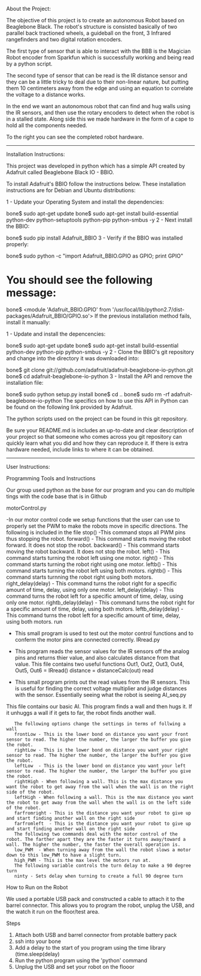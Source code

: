 
About the Project:

The objective of this project is to create an autonomous Robot based on Beaglebone Black. The robot's structure is consisted basically of two parallel back tractioned wheels, a guideball on the front, 3 Infrared rangefinders and two digital rotation encoders.

The first type of sensor that is able to interact with the BBB is the Magician Robot encoder from Sparkfun which is successfully working and being read by a python script.

The second type of sensor that can be read is the IR distance sensor and they can be a little tricky to deal due to their non-linear nature, but putting them 10 centimeters away from the edge and using an equation to correlate the voltage to a distance works.

In the end we want an autonomous robot that can find and hug walls using the IR sensors, and then use the rotary encoders to detect when the robot is in a stalled state. Along side this we made hardware in the form of a cape to hold all the components needed.

To the right you can see the completed robot hardware.

-----------------------------------------------------------------------------------------------

Installation Instructions:

This project was developed in python which has a simple API created by Adafruit called Beaglebone Black IO - BBIO.

To install Adafruit's BBIO follow the instructions below. These installation instructions are for Debian and Ubuntu distributions:

1 - Update your Operating System and install the dependencies:

bone$ sudo apt-get update
bone$ sudo apt-get install build-essential python-dev python-setuptools python-pip python-smbus -y
2 - Next install the BBIO:

bone$ sudo pip install Adafruit_BBIO
3 - Verify if the BBIO was installed properly:

bone$ sudo python -c "import Adafruit_BBIO.GPIO as GPIO; print GPIO"
# You should see the following message:
bone$ <module 'Adafruit_BBIO.GPIO' from '/usr/local/lib/python2.7/dist-packages/Adafruit_BBIO/GPIO.so'>
If the previous installation method fails, install it manually:

1 - Update and install the depencencies:

bone$ sudo apt-get update
bone$ sudo apt-get install build-essential python-dev python-pip python-smbus -y
2 - Clone the BBIO's git repository and change into the directory it was downloaded into:

bone$ git clone git://github.com/adafruit/adafruit-beaglebone-io-python.git
bone$ cd adafruit-beaglebone-io-python
3 - Install the API and remove the installation file:

bone$ sudo python setup.py install
bone$ cd ..
bone$ sudo rm -rf adafruit-beaglebone-io-python
The specifics on how to use this API in Python can be found on the following link provided by Adafruit.

The python scripts used on the project can be found in this git repository.


Be sure your README.md is includes an up-to-date and clear description of your project so that someone who comes across you git repository can quickly learn what you did and how they can reproduce it.
If there is extra hardware needed, include links to where it can be obtained.

-----------------------------------------------------------------------------------------------

User Instructions:

Programming Tools and Instructions

Our group used python as the base for our program and you can do multiple tings with the code base that is in Github

motorControl.py

   -In our motor control code we setup functions that the user can use to properly set the PWM to make the robots move in specific directions. The following is included in the file
   stop()
       -This command stops all PWM pins thus stopping the robot.
   forward()
       - This command starts moving the robot forward. It does not stop the robot.
   backward()
       - This command starts moving the robot backward. It does not stop the robot.
   left()
       - This command starts turning  the robot left using one motor.
   right()
       - This command starts turning the robot right using one motor.
   leftb()
       - This command starts turning the robot left using both motors.
   rightb()
       - This command starts turnning the robot right using both motors.
   right_delay(delay)
       - This command turns the robot right for a specific amount of time, delay, using only one motor.
   left_delay(delay)
       - This command turns the robot left for a specific amount of time, delay, using only one motor.
   rightb_delay(delay)
       - This command turns the robot right for a specific amount of time, delay, using both motors.
   leftb_delay(delay)
       - This command turns the robot left for a specific amount of time, delay, using both motors.
run

   - This small program is used to test out the motor control functions and to conferm the motor pins are connected correctly.
IRread.py

   - This program reads the sensor values for the IR sensors off the analog pins and returns thier value, and also calculates distance from that value. This file contains two useful functions
   Out1, Out2, Out3, Out4, Out5, Out6 = IRread()
   distance = distanceCalc(out)
read

   - This small program prints out the read values from the IR sensors. This is useful for finding the correct voltage multiplier and judge distances with the sensor. Essentially seeing what the robot is seeing
AI_seq.py

This file contains our basic AI. This program finds a wall and then hugs it. If it unhuggs a wall if it gets to far, the robot finds another wall.

       The following options change the settings in terms of follwing a wall
       frontLow - This is the lower bond on distance you want your front sensor to read. The higher the number, the larger the buffer you give the robot.
       rightLow - This is the lower bond on distance you want your right sensor to read. The higher the number, the larger the buffer you give the robot.
       leftLow  - This is the lower bond on distance you want your left sensor to read. The higher the number, the larger the buffer you give the robot.
       rightHigh - When following a wall. This is the max distance you want the robot to get away from the wall when the wall is on the right side of the robot.
       leftHigh - When following a wall. This is the max distance you want the robot to get away from the wall when the wall is on the left side of the robot.
       farfromright - This is the distance you want your robot to give up and start finding another wall on the right side
       farfromleft  - This is the distance you want your robot to give up and start finding another wall on the right side
       The following two commands deal with the motor control of the robot. The farther apart they are the faster it turns away/toward a wall. The higher the number, the faster the overall operation is.
       low_PWM  - When turning away from the wall the robot slows a motor down to this low_PWM to have a slight turn.
       high_PWM - This is the max level the motors run at.
       The following variable controls the turn delay to make a 90 degree turn
       ninty - Sets delay when turning to create a full 90 degree turn
How to Run on the Robot

We used a portable USB pack and constructed a cable to attach it to the barrel connector. This allows you to program the robot, unplug the USB, and the watch it run on the floor/test area.

   Steps
   1. Attach both USB and barrel connector from protable battery pack
   2. ssh into your bone
   3. Add a delay to the start of you program using the time library (time.sleep(delay)
   4. Run the python program using the 'python' command
   5. Unplug the USB and set your robot on the flooor